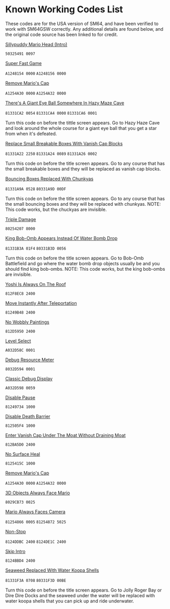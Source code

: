 # Known Working Codes List

These codes are for the USA version of SM64, and have been verified to work with SM64GSW correctly. Any additional details are found below, and the original code source has been linked to for credit.

[Sillypuddy Mario Head (Intro)](https://www.gamegenie.com/cheats/gameshark/n64/super_mario_64.html)

`50325491 0097`

[Super Fast Game](https://www.gamegenie.com/cheats/gameshark/n64/super_mario_64.html)

`A1248154 0000`
`A1248156 0000`

[Remove Mario's Cap](https://www.gamegenie.com/cheats/gameshark/n64/super_mario_64.html)

`A1254A30 0000`
`A1254A32 0000`

[There's A Giant Eye Ball Somewhere In Hazy Maze Cave](https://sites.google.com/site/jamesskingdom/Home/game-codes-by-james-s/super-mario-64-codes/sm64-misc-codes#h.dkqchdj3pzny)

`81331CA2 0054`
`81331CA4 0000`
`81331CA6 0001` 

Turn this code on before the tittle screen appears. Go to Hazy Haze Cave and look around the whole course for a giant eye ball that you get a star from when it's defeated.


[Replace Small Breakable Boxes With Vanish Cap Blocks](https://sites.google.com/site/jamesskingdom/Home/game-codes-by-james-s/super-mario-64-codes/sm64-misc-codes#h.dkqchdj3pzny)

`81331A22 2250` 
`81331A24 0089` 
`81331A26 0002`

Turn this code on before the title screen appears. Go to any course that has the small breakable boxes and they will be replaced as vanish cap blocks. 


[Bouncing Boxes Replaced With Chunkyas](https://sites.google.com/site/jamesskingdom/Home/game-codes-by-james-s/super-mario-64-codes/sm64-misc-codes#h.dkqchdj3pzny)

`81331A9A 0528` 
`80331A9D 00DF` 

Turn this code on before the title screen appears. Go to any course that has the small bouncing boxes and they will be replaced with chunkyas. 
NOTE: This code works, but the chuckyas are invisible.

[Triple Damage](https://sites.google.com/site/jamesskingdom/Home/game-codes-by-james-s/super-mario-64-codes/sm64-misc-codes#h.dkqchdj3pzny)

`80254207 8000`

[King Bob-Omb Appears Instead Of Water Bomb Drop](https://sites.google.com/site/jamesskingdom/Home/game-codes-by-james-s/super-mario-64-codes/sm64-misc-codes)

`81331B3A 01F4`
`80331B3D 0056` 

Turn this code on before the title screen appears. Go to Bob-Omb Battlefield and go where the water bomb drop objects usually be and you should find king bob-ombs. 
NOTE: This code works, but the king bob-ombs are invisible.

[Yoshi Is Always On The Roof](https://sites.google.com/site/messiaen64/patching-gameshark-codes)

`812F8EC8 2400`

[Move Instantly After Teleportation](https://sites.google.com/site/gamemasterplcscheatcodes/nintendo-64/super-mario-64-ntsc-u)

`81249B48 2400`

[No Wobbly Paintings](https://sites.google.com/site/gamemasterplcscheatcodes/nintendo-64/super-mario-64-ntsc-u)

`812D5950 2400`

[Level Select](https://tcrf.net/Super_Mario_64_(Nintendo_64)/Debug_Content)

`A032D58C 0001`

[Debug Resource Meter](https://tcrf.net/Super_Mario_64_(Nintendo_64)/Debug_Content)

`8032D594 0001`

[Classic Debug Display](https://tcrf.net/Super_Mario_64_(Nintendo_64)/Debug_Content)

`A032D598 0059`

[Disable Pause](https://sites.google.com/site/gamemasterplcscheatcodes/nintendo-64/super-mario-64-ntsc-u)

`81249734 1000`

[Disable Death Barrier](https://sites.google.com/site/gamemasterplcscheatcodes/nintendo-64/super-mario-64-ntsc-u)

`812505F4 1000`

[Enter Vanish Cap Under The Moat Without Draining Moat](https://sites.google.com/site/gamemasterplcscheatcodes/nintendo-64/super-mario-64-ntsc-u)

`812BA5D0 2400`

[No Surface Heal](https://sites.google.com/site/gamemasterplcscheatcodes/nintendo-64/super-mario-64-ntsc-u)

`8125415C 1000`

[Remove Mario's Cap](https://www.gamegenie.com/cheats/gameshark/n64/super_mario_64.html)

`A1254A30 0000`
`A1254A32 0000`

[3D Objects Always Face Mario](https://sites.google.com/site/jamesskingdom/Home/game-codes-by-james-s/super-mario-64-codes)

`8029CB73 0025`

[Mario Always Faces Camera](https://sites.google.com/site/jamesskingdom/Home/game-codes-by-james-s/super-mario-64-codes)

`81254866 0005`
`81254872 5025`

[Non-Stop](https://sites.google.com/site/sm64gameshark/codes/non-stop)

`8124DDBC 2400`
`8124DE1C 2400` 

[Skip Intro](https://sites.google.com/site/sm64gameshark/codes/practice-files)

`8124BBD4 2400`

[Seaweed Replaced With Water Koopa Shells](https://sites.google.com/site/jamesskingdom/Home/game-codes-by-james-s/super-mario-64-codes/sm64-misc-codes)

`81331F3A 0708` 
`80331F3D 00BE` 

Turn this code on before the title screen appears. Go to Jolly Roger Bay or Dire Dire Docks and the seaweed under the water will be replaced with water koopa shells that you can pick up and ride underwater. 